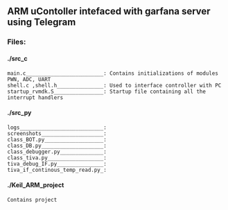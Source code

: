 ## ARM uContoller intefaced with garfana server using Telegram
### Files:
#### ./src_c
	main.c_________________________: Contains initializations of modules PWN, ADC, UART 
	shell.c ,shell.h_______________: Used to interface controller with PC
	startup_rvmdk.S________________: Startup file containing all the interrupt handlers
#### ./src_py
	logs___________________________:
	screenshots____________________:
	class_BOT.py___________________:
	class_DB.py____________________:
	class_debugger.py______________:
	class_tiva.py__________________:
	tiva_debug_IF.py_______________:
	tiva_if_continous_temp_read.py_:

#### ./Keil_ARM_project
	Contains project
